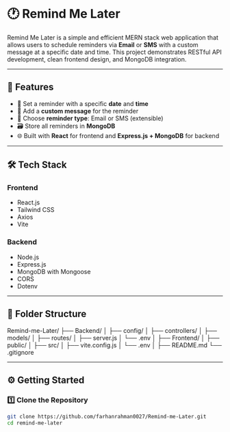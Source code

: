 # 🕐 Remind Me Later

Remind Me Later is a simple and efficient MERN stack web application that allows users to schedule reminders via **Email** or **SMS** with a custom message at a specific date and time. This project demonstrates RESTful API development, clean frontend design, and MongoDB integration.

---

## 🚀 Features

- 📅 Set a reminder with a specific **date** and **time**
- 💬 Add a **custom message** for the reminder
- 📩 Choose **reminder type**: Email or SMS (extensible)
- 🗃️ Store all reminders in **MongoDB**
- 🌐 Built with **React** for frontend and **Express.js + MongoDB** for backend

---

## 🛠️ Tech Stack

### Frontend
- React.js
- Tailwind CSS
- Axios
- Vite

### Backend
- Node.js
- Express.js
- MongoDB with Mongoose
- CORS
- Dotenv

---

## 📁 Folder Structure

Remind-me-Later/
├── Backend/
│ ├── config/
│ ├── controllers/
│ ├── models/
│ ├── routes/
│ ├── server.js
│ └── .env
│
├── Frontend/
│ ├── public/
│ ├── src/
│ ├── vite.config.js
│ └── .env
│
├── README.md
└── .gitignore


---

## ⚙️ Getting Started

### 1️⃣ Clone the Repository

```bash
git clone https://github.com/farhanrahman0027/Remind-me-Later.git
cd remind-me-later
